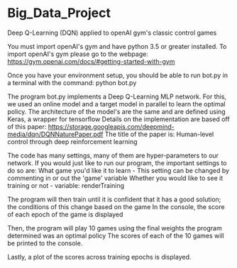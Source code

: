 # Big_Data_Project
Deep Q-Learning (DQN) applied to openAI gym's classic control games

You must import openAI's gym and have python 3.5 or greater installed.
To import openAI's gym please go to the webpage: https://gym.openai.com/docs/#getting-started-with-gym

Once you have your environment setup, you should be able to run bot.py in a terminal with the command:
python bot.py

The program bot.py implements a Deep Q-Learning MLP network. For this, we used an online model and a target model in parallel to learn the optimal policy.
The architecture of the model's are the same and are defined using Keras, a wrapper for tensorflow
Details on the implementation are based off of this paper: https://storage.googleapis.com/deepmind-media/dqn/DQNNaturePaper.pdf
The title of the paper is: Human-level control through deep reinforcement learning

The code has many settings, many of them are hyper-parameters to our network.
If you would just like to run our program, the important settings to do so are:
What game you'd like it to learn - This setting can be changed by commenting in or out the 'game' variable
Whether you would like to see it training or not - variable: renderTraining

The program will then train until it is confident that it has a good solution; the conditions of this change based on the game
In the console, the score of each epoch of the game is displayed

Then, the program will play 10 games using the final weights the program determined was an optimal policy
The scores of each of the 10 games will be printed to the console.

Lastly, a plot of the scores across training epochs is displayed.

